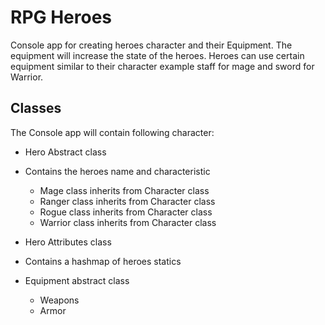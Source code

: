 # RPG Heroes

Console app for creating heroes character and their Equipment.
The equipment will increase the state of the heroes.
Heroes can use certain equipment  similar to their character example staff for mage and sword for Warrior.

## Classes

The Console app will contain following character:

* Hero Abstract class
* Contains the heroes name and characteristic

  * Mage class inherits from Character class 
  * Ranger class inherits from Character class
  * Rogue class inherits from Character class
  * Warrior class inherits from Character class

* Hero Attributes class
* Contains a hashmap of heroes statics 

* Equipment abstract class
  * Weapons
  * Armor




